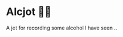 # Alcjot 🍺🍺

A jot for recording some alcohol I have seen ..

<!-- References -->

<!-- 
1. https://www.youtube.com/watch?v=GyzC-30Bqfc (file upload for mongodb - multer)
2. https://masteringjs.io/tutorials/mongoose/find-by-id
3. https://nextjs.org/docs/api-routes/request-helpers
4. https://www.npmjs.com/package/bcrypt
5. https://www.youtube.com/watch?v=f-UB9Mz6jTw
6. https://www.youtube.com/results?search_query=github+actions+vercel+deploy
7. https://developers.cart.com/docs/rest-api/ZG9jOjM1MDU4MQ-datetime-format
8. https://www.youtube.com/watch?v=0bJjTzU9JfU
9. https://dribbble.com/shots/19387252-Vicodrive-logo-design
10. https://food.ltn.com.tw/article/8313#:~:text=%E8%87%B3%E6%96%BC%E5%85%AD%E5%A4%A7%E5%9F%BA%E9%85%92,%EF%BC%89%EF%BC%8C%E4%B8%8B%E9%9D%A2%E4%B8%80%E4%B8%80%E4%BB%8B%E7%B4%B9%E3%80%82
11. https://tailwindcss.com/docs/grid-template-columns
12. 
 -->
 
<!-- My thoughts -->

<!-- 
1. lazxy loading data records
2. image using text-covered effect (find from red book collections) [Effect: hover to show the original image]
3. search using debouce hook (create a debouce hook)
4. 
 -->
